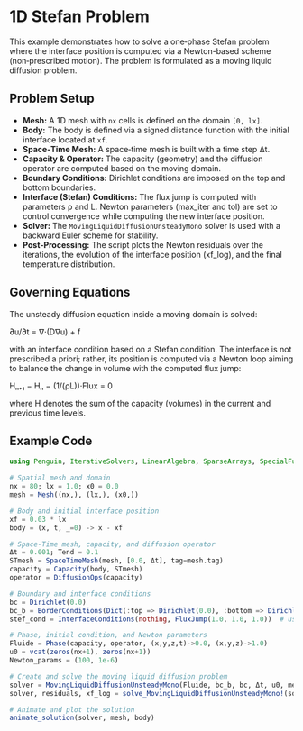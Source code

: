# 1D Stefan Problem

This example demonstrates how to solve a one‑phase Stefan problem where the interface position is computed via a Newton-based scheme (non‑prescribed motion). The problem is formulated as a moving liquid diffusion problem.

## Problem Setup

- **Mesh:** A 1D mesh with `nx` cells is defined on the domain `[0, lx]`.
- **Body:** The body is defined via a signed distance function with the initial interface located at `xf`.
- **Space‑Time Mesh:** A space‑time mesh is built with a time step Δt.
- **Capacity & Operator:** The capacity (geometry) and the diffusion operator are computed based on the moving domain.
- **Boundary Conditions:** Dirichlet conditions are imposed on the top and bottom boundaries.
- **Interface (Stefan) Conditions:** The flux jump is computed with parameters ρ and L. Newton parameters (max_iter and tol) are set to control convergence while computing the new interface position.
- **Solver:** The `MovingLiquidDiffusionUnsteadyMono` solver is used with a backward Euler scheme for stability.
- **Post‑Processing:** The script plots the Newton residuals over the iterations, the evolution of the interface position (xf_log), and the final temperature distribution.

## Governing Equations

The unsteady diffusion equation inside a moving domain is solved:
  
  ∂u/∂t = ∇·(D∇u) + f
  
with an interface condition based on a Stefan condition. The interface is not prescribed a priori; rather, its position is computed via a Newton loop aiming to balance the change in volume with the computed flux jump:
  
  Hₙ₊₁ − Hₙ − (1/(ρL))·Flux = 0
  
where H denotes the sum of the capacity (volumes) in the current and previous time levels.

## Example Code

```julia
using Penguin, IterativeSolvers, LinearAlgebra, SparseArrays, SpecialFunctions, LsqFit, CairoMakie

# Spatial mesh and domain
nx = 80; lx = 1.0; x0 = 0.0
mesh = Mesh((nx,), (lx,), (x0,))

# Body and initial interface position
xf = 0.03 * lx
body = (x, t, _=0) -> x - xf

# Space-Time mesh, capacity, and diffusion operator
Δt = 0.001; Tend = 0.1
STmesh = SpaceTimeMesh(mesh, [0.0, Δt], tag=mesh.tag)
capacity = Capacity(body, STmesh)
operator = DiffusionOps(capacity)

# Boundary and interface conditions
bc = Dirichlet(0.0)
bc_b = BorderConditions(Dict(:top => Dirichlet(0.0), :bottom => Dirichlet(1.0)))
stef_cond = InterfaceConditions(nothing, FluxJump(1.0, 1.0, 1.0))  # using ρ*L = 1.0

# Phase, initial condition, and Newton parameters
Fluide = Phase(capacity, operator, (x,y,z,t)->0.0, (x,y,z)->1.0)
u0 = vcat(zeros(nx+1), zeros(nx+1))
Newton_params = (100, 1e-6)

# Create and solve the moving liquid diffusion problem
solver = MovingLiquidDiffusionUnsteadyMono(Fluide, bc_b, bc, Δt, u0, mesh, "BE")
solver, residuals, xf_log = solve_MovingLiquidDiffusionUnsteadyMono!(solver, Fluide, xf, Δt, Tend, bc_b, bc, stef_cond, mesh, "BE"; Newton_params=Newton_params, method=Base.:\)

# Animate and plot the solution
animate_solution(solver, mesh, body)
```